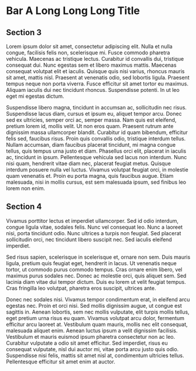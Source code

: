 # Bar A Long Long Long Title

## Section 3
Lorem ipsum dolor sit amet, consectetur adipiscing elit. Nulla et nulla congue, facilisis felis non, scelerisque mi. Fusce commodo pharetra vehicula. Maecenas ac tristique lectus. Curabitur id convallis dui, tristique consequat dui. Nunc egestas sem et libero maximus mattis. Maecenas consequat volutpat elit et iaculis. Quisque quis nisi varius, rhoncus mauris sit amet, mattis nisl. Praesent at venenatis odio, sed lobortis ligula. Praesent tempus neque non porta viverra. Fusce efficitur sit amet tortor eu maximus. Aliquam iaculis dui nec tincidunt rhoncus. Suspendisse potenti. In ut leo eget mi egestas dictum.

Suspendisse libero magna, tincidunt in accumsan ac, sollicitudin nec risus. Suspendisse lacus diam, cursus et ipsum eu, aliquet tempor arcu. Donec sed ex ultricies, semper orci ac, semper massa. Nam quis est eleifend, pretium lorem id, mollis velit. Ut non eros quam. Praesent rutrum ante dignissim massa ullamcorper blandit. Curabitur id quam bibendum, efficitur felis sed, faucibus risus. Proin quis convallis odio, tristique interdum tellus. Nullam accumsan, diam faucibus placerat tincidunt, mi magna congue tellus, quis tempus urna justo et diam. Phasellus orci elit, placerat in iaculis ac, tincidunt in ipsum. Pellentesque vehicula sed lacus non interdum. Nunc nisi quam, hendrerit vitae diam nec, placerat feugiat metus. Quisque interdum posuere nulla vel luctus. Vivamus volutpat feugiat orci, in molestie quam venenatis et. Proin eu porta magna, quis faucibus augue. Etiam malesuada, nisi in mollis cursus, est sem malesuada ipsum, sed finibus leo lorem non enim.

## Section 4

Vivamus porttitor lectus et imperdiet ullamcorper. Sed id odio interdum, congue ligula vitae, sodales felis. Nunc vel consequat leo. Nunc a laoreet nisi, porta tincidunt odio. Nunc ultrices a turpis non feugiat. Sed placerat sollicitudin orci, nec tincidunt libero suscipit nec. Sed iaculis eleifend imperdiet.

Sed risus sapien, scelerisque in scelerisque et, ornare non sem. Duis mauris ligula, pretium quis feugiat eget, hendrerit in lacus. Ut venenatis neque tortor, ut commodo purus commodo tempus. Cras ornare enim libero, vel maximus purus sodales nec. Donec ac molestie orci, quis aliquet sem. Sed lacinia diam vitae dui tempor dictum. Duis eu lorem ut velit feugiat tempus. Cras fringilla leo volutpat, pharetra eros suscipit, ultrices ante.

Donec nec sodales nisi. Vivamus tempor condimentum erat, in eleifend arcu egestas nec. Proin et orci nisi. Sed mollis dignissim augue, ut congue est sagittis in. Aenean lobortis, sem nec mollis vulputate, elit turpis mollis tellus, eget pretium urna risus eu quam. Vivamus volutpat arcu dolor, fermentum efficitur arcu laoreet at. Vestibulum quam mauris, mollis nec elit consequat, malesuada aliquet enim. Aenean luctus ipsum a velit dignissim facilisis. Vestibulum et mauris euismod ipsum pharetra consectetur non ac leo. Curabitur vulputate a odio sit amet efficitur. Sed imperdiet, risus eu consequat vulputate, nisl dui auctor mi, vitae porta arcu justo quis odio. Suspendisse nisi felis, mattis sit amet nisl at, condimentum ultricies tellus. Pellentesque efficitur sit amet enim at auctor.
